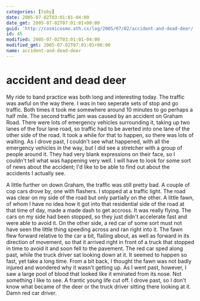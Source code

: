 ```yaml
---
categories: [toby]
date: 2005-07-02T03:01:01-04:00
date_gmt: 2005-07-02T07:01:01+00:00
guid: 'http://cosmicosmo.ath.cx/log/2005/07/02/accident-and-dead-deer/'
id: 45
modified: 2005-07-02T03:01:01-04:00
modified_gmt: 2005-07-02T07:01:01+00:00
name: accident-and-dead-deer
---
```


accident and dead deer
======================

My ride to band practice was both long and interesting today.  The traffic was awful on the way there.  I was in two seperate sets of stop and go traffic.  Both times it took me somewhere around 10 minutes to go perhaps a half mile.  The second traffic jam was caused by an accident on Graham Road.  There were lots of emergency vehicles surrounding it, taking up two lanes of the four lane road, so traffic had to be averted into one lane of the other side of the road.  It took a while for that to happen, so there was lots of waiting.  As I drove past, I couldn't see what happened, with all the emergency vehicles in the way, but I did see a stretcher with a group of people around it.  They had very blank expressions on their face, so I couldn't tell what was happening very well.  I will have to look for some sort of news about the accident; I'd like to be able to find out about the accidents I actually see.

A little further on down Graham, the traffic was still pretty bad.  A couple of cop cars drove by, one with flashers.  I stopped at a traffic light.  The road was clear on my side of the road but only partially on the other.  A little fawn, of whom I have no idea how it got into that residential side of the road at that time of day, made a made dash to get accross.  It was really flying.  The cars on my side had been stopped, so they just didn't accelerate fast and were able to avoid it.  On the other side, a red car of some sort must not have seen the little thing speeding across and ran right into it.  The fawn flew forward relative to the car a bit, flailing about, as well as forward in its direction of movement, so that it arrived right in front of a truck that stopped in time to avoid it and soon fell to the pavement.  The red car sped along past, while the truck driver sat looking down at it.  It seemed to happen so fast, yet take a long time.  From a bit back, I thought the fawn was not badly injured and wondered why it wasn't getting up.  As I went past, however, I saw a large pool of blood that looked like it eminated from its nose.  Not something I like to see.  A frantic young life cut off.  I drove past, so I don't know what became of the deer or the truck driver sitting there looking at it.  Damn red car driver.
